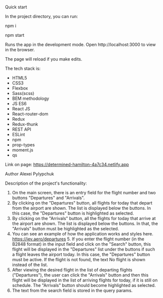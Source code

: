 Quick start

In the project directory, you can run:

npm i

npm start

Runs the app in the development mode.
Open http://localhost:3000 to view in the browser.

The page will reload if you make edits.

The tech stack is:

- HTML5
- CSS3
- Flexbox
- Sass(scss)
- BEM methodology
- JS ES6
- React JS
- React-router-dom
- Redux
- Redux-thunk
- REST API
- ESLint
- npm
- prop-types
- moment.js
- qs


Link on page:
https://determined-hamilton-4a7c34.netlify.app

Author Alexei Pylypchuk

Description of the project's functionality:

1. On the main screen, there is an entry field for the flight number and two buttons "Departures" and "Arrivals".
2. By clicking on the "Departures" button, all flights for today that depart from the airport are shown. The list is displayed below the buttons. In this case, the "Departures" button is highlighted as selected.
3. By clicking on the "Arrivals" button, all the flights for today that arrive at the airport are shown. The list is displayed below the buttons. In that, the "Arrivals" button must be highlighted as the selected.
4. You can see an example of how the application works and styles here.  https://iev.aero/departures                                                                                                                                            5. If you enter the flight number (in the B2848 format) in the input field and click on the "Search" button, this flight will be displayed in the "Departures" list under the buttons if such a flight leaves the airport today. In this case, the "Departures" button must be active. If the flight is not found, the text No flight is shown instead of the list.
6. After viewing the desired flight in the list of departing flights ("Departures"), the user can click the "Arrivals" button and then this flight will be displayed in the list of arriving flights for today, if it is still on schedule. The "Arrivals" button should become highlighted as selected.
7. The text from the search field is stored in the query params.